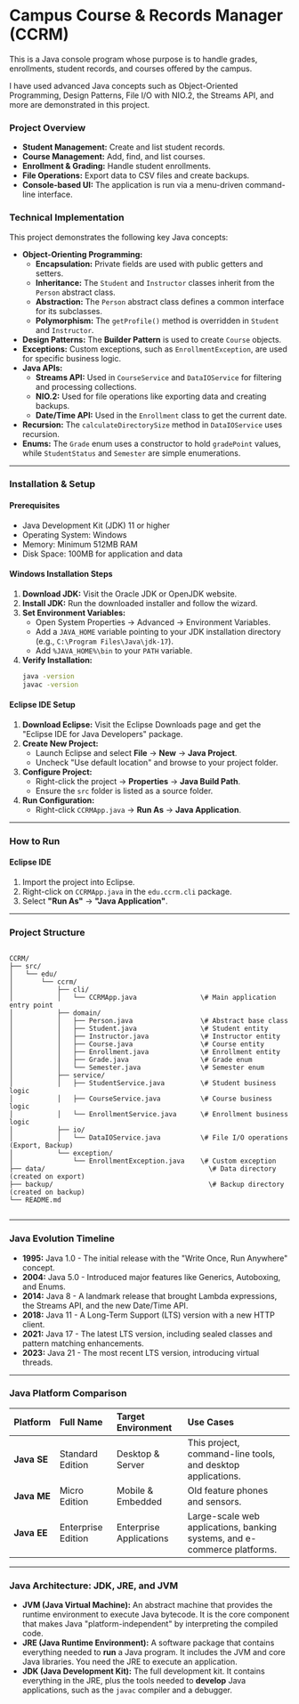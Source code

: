 # Campus Course & Records Manager (CCRM)

This is a Java console program whose purpose is to handle grades, enrollments, student records, and courses offered by the campus.

I have used advanced Java concepts such as Object-Oriented Programming, Design Patterns, File I/O with NIO.2, the Streams API, and more are demonstrated in this project.

### Project Overview
* **Student Management:** Create and list student records.
* **Course Management:** Add, find, and list courses.
* **Enrollment & Grading:** Handle student enrollments.
* **File Operations:** Export data to CSV files and create backups.
* **Console-based UI:** The application is run via a menu-driven command-line interface.

### Technical Implementation

This project demonstrates the following key Java concepts:
* **Object-Orienting Programming:**
    * **Encapsulation:** Private fields are used with public getters and setters.
    * **Inheritance:** The `Student` and `Instructor` classes inherit from the `Person` abstract class.
    * **Abstraction:** The `Person` abstract class defines a common interface for its subclasses.
    * **Polymorphism:** The `getProfile()` method is overridden in `Student` and `Instructor`.
* **Design Patterns:** The **Builder Pattern** is used to create `Course` objects.
* **Exceptions:** Custom exceptions, such as `EnrollmentException`, are used for specific business logic.
* **Java APIs:**
    * **Streams API:** Used in `CourseService` and `DataIOService` for filtering and processing collections.
    * **NIO.2:** Used for file operations like exporting data and creating backups.
    * **Date/Time API:** Used in the `Enrollment` class to get the current date.
* **Recursion:** The `calculateDirectorySize` method in `DataIOService` uses recursion.
* **Enums:** The `Grade` enum uses a constructor to hold `gradePoint` values, while `StudentStatus` and `Semester` are simple enumerations.

***

### Installation & Setup
#### **Prerequisites**
* Java Development Kit (JDK) 11 or higher
* Operating System: Windows
* Memory: Minimum 512MB RAM
* Disk Space: 100MB for application and data

#### **Windows Installation Steps**
1.  **Download JDK:** Visit the Oracle JDK or OpenJDK website.
2.  **Install JDK:** Run the downloaded installer and follow the wizard.
3.  **Set Environment Variables:**
    * Open System Properties → Advanced → Environment Variables.
    * Add a `JAVA_HOME` variable pointing to your JDK installation directory (e.g., `C:\Program Files\Java\jdk-17`).
    * Add `%JAVA_HOME%\bin` to your `PATH` variable.
4.  **Verify Installation:**
    ```cmd
    java -version
    javac -version
    ```

#### **Eclipse IDE Setup**
1.  **Download Eclipse:** Visit the Eclipse Downloads page and get the "Eclipse IDE for Java Developers" package.
2.  **Create New Project:**
    * Launch Eclipse and select **File** → **New** → **Java Project**.
    * Uncheck "Use default location" and browse to your project folder.
3.  **Configure Project:**
    * Right-click the project → **Properties** → **Java Build Path**.
    * Ensure the `src` folder is listed as a source folder.
4.  **Run Configuration:**
    * Right-click `CCRMApp.java` → **Run As** → **Java Application**.

***

### How to Run
#### **Eclipse IDE**
1.  Import the project into Eclipse.
2.  Right-click on `CCRMApp.java` in the `edu.ccrm.cli` package.
3.  Select **"Run As"** → **"Java Application"**.

***

### Project Structure
```

CCRM/
├── src/
│   └── edu/
│       └── ccrm/
│           ├── cli/
│           │   └── CCRMApp.java                \# Main application entry point
│           ├── domain/
│           │   ├── Person.java                 \# Abstract base class
│           │   ├── Student.java                \# Student entity
│           │   ├── Instructor.java             \# Instructor entity
│           │   ├── Course.java                 \# Course entity
│           │   ├── Enrollment.java             \# Enrollment entity
│           │   ├── Grade.java                  \# Grade enum
│           │   └── Semester.java               \# Semester enum
│           ├── service/
│           │   ├── StudentService.java         \# Student business logic
│           │   ├── CourseService.java          \# Course business logic
│           │   └── EnrollmentService.java      \# Enrollment business logic
│           ├── io/
│           │   └── DataIOService.java          \# File I/O operations (Export, Backup)
│           └── exception/
│               └── EnrollmentException.java    \# Custom exception
├── data/                                         \# Data directory (created on export)
├── backup/                                       \# Backup directory (created on backup)
└── README.md


```
***

### Java Evolution Timeline
* **1995:** Java 1.0 - The initial release with the "Write Once, Run Anywhere" concept.
* **2004:** Java 5.0 - Introduced major features like Generics, Autoboxing, and Enums.
* **2014:** Java 8 - A landmark release that brought Lambda expressions, the Streams API, and the new Date/Time API.
* **2018:** Java 11 - A Long-Term Support (LTS) version with a new HTTP client.
* **2021:** Java 17 - The latest LTS version, including sealed classes and pattern matching enhancements.
* **2023:** Java 21 - The most recent LTS version, introducing virtual threads.

***

### Java Platform Comparison

| Platform | Full Name | Target Environment | Use Cases |
| :--- | :--- | :--- | :--- |
| **Java SE** | Standard Edition | Desktop & Server | This project, command-line tools, and desktop applications. |
| **Java ME** | Micro Edition | Mobile & Embedded | Old feature phones and sensors. |
| **Java EE** | Enterprise Edition | Enterprise Applications | Large-scale web applications, banking systems, and e-commerce platforms. |

***

### Java Architecture: JDK, JRE, and JVM
* **JVM (Java Virtual Machine):** An abstract machine that provides the runtime environment to execute Java bytecode. It is the core component that makes Java "platform-independent" by interpreting the compiled code.
* **JRE (Java Runtime Environment):** A software package that contains everything needed to **run** a Java program. It includes the JVM and core Java libraries. You need the JRE to execute an application.
* **JDK (Java Development Kit):** The full development kit. It contains everything in the JRE, plus the tools needed to **develop** Java applications, such as the `javac` compiler and a debugger.
